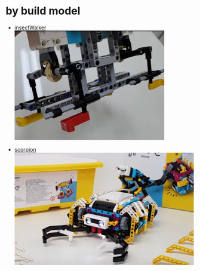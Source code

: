 # by build model



* [insectWalker ![](./402_challenges/1_animalMimic/insectWalker/image.png)](./402_challenges/1_animalMimic/insectWalker/readme.md)



* [scorpion ![](./402_challenges/1_animalMimic/scorpion/image-1.png)](./402_challenges/1_animalMimic/scorpion/readme.md)